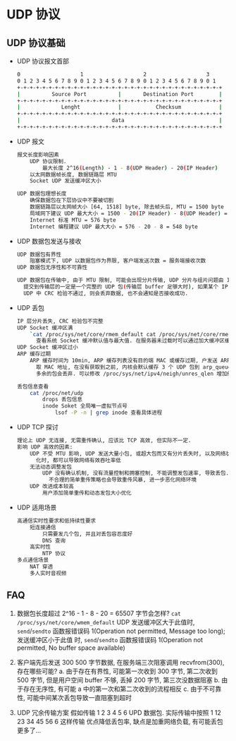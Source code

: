 # UDP 协议

## UDP 协议基础

* UDP 协议报文首部

    ```bash
    0                   1                   2                   3
    0 1 2 3 4 5 6 7 8 9 0 1 2 3 4 5 6 7 8 9 0 1 2 3 4 5 6 7 8 9 0 1
    +-+-+-+-+-+-+-+-+-+-+-+-+-+-+-+-+-+-+-+-+-+-+-+-+-+-+-+-+-+-+-+-+
    |          Source Port          |       Destination Port        |
    +-+-+-+-+-+-+-+-+-+-+-+-+-+-+-+-+-+-+-+-+-+-+-+-+-+-+-+-+-+-+-+-+
    |             Lenght            |           Checksum            |
    +-+-+-+-+-+-+-+-+-+-+-+-+-+-+-+-+-+-+-+-+-+-+-+-+-+-+-+-+-+-+-+-+
    |                             data                              |
    +-+-+-+-+-+-+-+-+-+-+-+-+-+-+-+-+-+-+-+-+-+-+-+-+-+-+-+-+-+-+-+-+
    ```

* UDP 报文

    ```bash
    报文长度影响因素
        UDP 协议限制.
            最大长度 2^16(Length) - 1 - 8(UDP Header) - 20(IP Header)
        以太网数据帧长度, 数据链路层 MTU
        Socket UDP 发送缓冲区大小

    UDP 数据包理想长度
        确保数据包在下层协议中不要被切割
        数据链路层以太网帧大小 [64, 1518] byte, 除去帧头后, MTU = 1500 byte
        局域网下建议 UDP 最大大小 = 1500 - 20(IP Header) - 8(UDP Header) = 1472
        Internet 标准 MTU = 576 byte
        Internet 编程建议 UDP 最大大小 = 576 - 20 - 8 = 548 byte
    ```

* UDP 数据包发送与接收

    ```bash
    UDP 数据包有界性
        阻塞模式下, UDP 以数据包作为界限, 客户端发送次数 = 服务端接收次数
    UDP 数据包无序性和不可靠性

    UDP 数据包在传输中, 由于 MTU 限制, 可能会出现分片传输, UDP 分片与组片问题由 IP 层处理,
      提交到传输层的一定是一个完整的 UDP 包(传输层 buffer 足够大时), 如果某个 IP 分片丢失,
      UDP 中 CRC 检验不通过, 则会丢弃数据, 也不会通知是否接收成功.
    ```

* UDP 丢包

    ```bash
    IP 层分片丢失, CRC 检验包不完整
    UDP Socket 缓冲区满
        `cat /proc/sys/net/core/rmem_default cat /proc/sys/net/core/rmem_max`
          查看系统 Socket 缓冲默认值与最大值. 在服务器未过载时可以通过加大缓冲区缓解丢包
    UDP Socket 缓冲区过小
    ARP 缓存过期
        ARP 缓存时间为 10min, ARP 缓存列表没有目的端 MAC 或缓存过期, 户发送 ARP 请求获
          取 MAC 地址, 在没有获取到之前, 内核会默认缓存 3 个 UDP 包到 arp_queue 中,
          多余的包会丢弃. 可以修改 /proc/sys/net/ipv4/neigh/unres_qlen 增加缓存

    丢包信息查看
        cat /proc/net/udp
            drops 丢包信息
            inode Soket 全局唯一虚拟节点号
                lsof -P -n | grep inode 查看具体进程
    ```

* UDP TCP 探讨

    ```bash
    理论上 UDP 无连接, 无需重传确认, 应该比 TCP 高效, 但实际不一定.
    影响 UDP 高效的因素:
        UDP 不受 MTU 影响, UDP 发送大量小包, 或超大包而又有分片丢失时, 以及网络状况动态变
          化时, 都可以导致网络有效吞吐率低
        无法动态调整发包
            UDP 没有确认机制, 没有流量控制和拥塞控制, 不能调整发包速率, 导致丢包. 丢包时,
              不合理的简单重传策略也会导致重传风暴, 进一步恶化网络环境
        UDP 改进成本较高
            用户添加简单重传和动态发包大小优化
    ```

* UDP 适用场景

    ```bash
    高通信实时性要求和低持续性要求
        短连接通信
            只需要发几个包, 并且对丢包容忍度好
            DNS 查询
        高实时性
            NTP 协议
    多点通信场景
        NAT 穿透
        多人实时音视频
    ```

## FAQ
1. 数据包长度超过 2^16 - 1 - 8 - 20 = 65507 字节会怎样?
    `cat /proc/sys/net/core/wmem_default` UDP 发送缓冲区大于此值时, `send`/`sendto`
      函数报错误码 1(Operation not permitted, Message too long); 发送缓冲区小于此值
      时, `send`/`sendto`  函数报错误码 1(Operation not permitted, No buffer
      space available)

2. 客户端先后发送 300 500 字节数据, 在服务端三次阻塞调用 recvfrom(300), 存在哪些可能?
    a. 由于存在有界性, 可能第一次收到 300 字节, 第二次收到 500 字节, 但是用户空间 buffer
        不够, 丢掉 200 字节, 第三次没数据阻塞
    b. 由于存在无序性, 有可能 a 中的第一次和第二次收到的流程相反
    c. 由于不可靠性, 可能中间某次丢包导致一直阻塞到超时

3. UDP 冗余传输方案
    假如传输 1 2 3 4 5 6 UPD 数据包. 实际传输中按照 1 12 23 34 45 56 6 这样传输
    优点降低丢包率, 缺点是加重网络负载, 有可能丢包更多了...